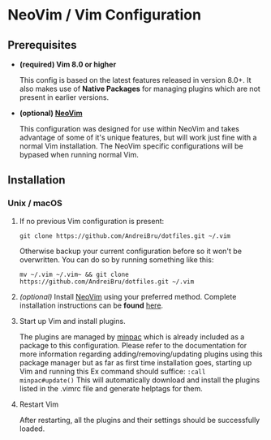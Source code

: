 # NeoVim / Vim Configuration

## Prerequisites

- **(required) Vim 8.0 or higher**

   This config is based on the latest features released in version 8.0+. It also makes use of **Native Packages** for managing plugins which are not present in earlier versions.

- **(optional) [NeoVim](https://github.com/neovim/neovim)**

   This configuration was designed for use within NeoVim and takes advantage of some of it's unique features, but will work just fine with a normal Vim installation. The NeoVim specific configurations will be bypased when running normal Vim.

## Installation
### Unix / macOS

1. If no previous Vim configuration is present: 

   `git clone https://github.com/AndreiBru/dotfiles.git ~/.vim`

   Otherwise backup your current configuration before so it won't be overwritten.  You can do so by running something like this:

   `mv ~/.vim ~/.vim~ && git clone https://github.com/AndreiBru/dotfiles.git ~/.vim`

2. *(optional)* Install [NeoVim](https://github.com/neovim/neovim) using your preferred method. Complete installation instructions can be **found** [here](https://github.com/neovim/neovim/wiki/Installing-Neovim).  

3. Start up Vim and install plugins.

   The plugins are managed by [minpac](https://github.com/k-takata/minpac) which is already included as a package to this configuration. Please refer to the documentation for more information regarding adding/removing/updating plugins using this package manager but as far as first time installation goes, starting up Vim and running this Ex command should suffice:
   `:call minpac#update()`
   This will automatically download and install the plugins listed in the .vimrc file and generate helptags for them.

4. Restart Vim

   After restarting, all the plugins and their settings should be successfully loaded.



